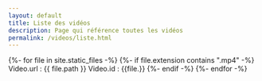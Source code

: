 ```yaml
---
layout: default
title: Liste des vidéos
description: Page qui référence toutes les vidéos 
permalink: /videos/liste.html
---
```


{%- for file in site.static_files -%}
  {%- if file.extension contains ".mp4" -%}
    Video.url : {{ file.path }}
    Video.id : {{file.}}
  {%- endif -%}
{%- endfor -%}
